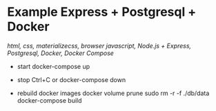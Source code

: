 # Example Express + Postgresql + Docker

*html, css, materializecss, browser javascript, Node.js + Express, Postgresql, Docker, Docker Compose*

* start
docker-compose up

* stop
Ctrl+C
or
docker-compose down

* rebuild docker images
docker volume prune
sudo rm -r -f ./db/data
docker-compose build

